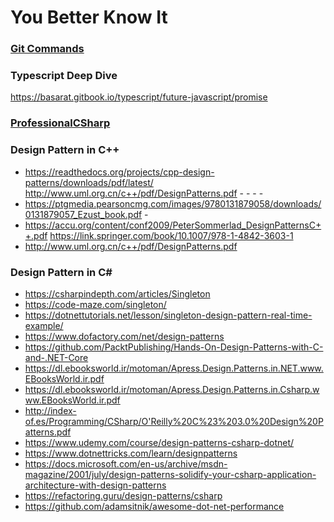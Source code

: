 # You Better Know It

### [Git Commands](git-commands.md)

### Typescript Deep Dive
https://basarat.gitbook.io/typescript/future-javascript/promise

### [ProfessionalCSharp](ProfessionalCSharp.md)

### Design Pattern in C++

- https://readthedocs.org/projects/cpp-design-patterns/downloads/pdf/latest/ http://www.uml.org.cn/c++/pdf/DesignPatterns.pdf - - - - 
- https://ptgmedia.pearsoncmg.com/images/9780131879058/downloads/0131879057_Ezust_book.pdf - 
- https://accu.org/content/conf2009/PeterSommerlad_DesignPatternsC++.pdf https://link.springer.com/book/10.1007/978-1-4842-3603-1 
- http://www.uml.org.cn/c++/pdf/DesignPatterns.pdf

### Design Pattern in C#
- https://csharpindepth.com/articles/Singleton
- https://code-maze.com/singleton/
- https://dotnettutorials.net/lesson/singleton-design-pattern-real-time-example/
- https://www.dofactory.com/net/design-patterns
- https://github.com/PacktPublishing/Hands-On-Design-Patterns-with-C-and-.NET-Core
- https://dl.ebooksworld.ir/motoman/Apress.Design.Patterns.in.NET.www.EBooksWorld.ir.pdf
- https://dl.ebooksworld.ir/motoman/Apress.Design.Patterns.in.Csharp.www.EBooksWorld.ir.pdf
- http://index-of.es/Programming/CSharp/O'Reilly%20C%23%203.0%20Design%20Patterns.pdf
- https://www.udemy.com/course/design-patterns-csharp-dotnet/
- https://www.dotnettricks.com/learn/designpatterns
- https://docs.microsoft.com/en-us/archive/msdn-magazine/2001/july/design-patterns-solidify-your-csharp-application-architecture-with-design-patterns
- https://refactoring.guru/design-patterns/csharp
- https://github.com/adamsitnik/awesome-dot-net-performance
